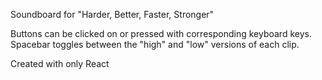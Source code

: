
Soundboard for "Harder, Better, Faster, Stronger"

Buttons can be clicked on or pressed with corresponding keyboard keys. Spacebar toggles between the "high" and "low" versions of each clip.

Created with only React
